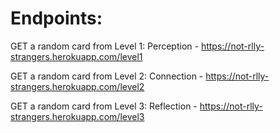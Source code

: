 # Endpoints:

GET a random card from Level 1: Perception - 
https://not-rlly-strangers.herokuapp.com/level1

GET a random card from Level 2: Connection - 
https://not-rlly-strangers.herokuapp.com/level2

GET a random card from Level 3: Reflection - 
https://not-rlly-strangers.herokuapp.com/level3
